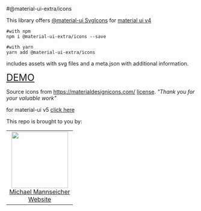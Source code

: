 #@material-ui-extra/icons

This library offers <a href="https://v4.mui.com/components/icons/#svgicon">@material-ui SvgIcons</a> for <a href="https://v4.mui.com">material ui v4</a>

```shell
#with npm
npm i @material-ui-extra/icons --save

#with yarn
yarn add @material-ui-extra/icons
```
includes assets with svg files and a meta.json with additional information.

<a href="https://mansi1.github.io/mdi-react-icons/material-ui" style="font-size: 25px">DEMO</a>


Source icons from https://materialdesignicons.com/ <a href="https://github.com/Templarian/MaterialDesign/blob/master/LICENSE">license</a>.
_"Thank you for your valuable work"_

for material-ui v5 <a href="https://www.npmjs.com/package/@mui-extra/icons/">click here</a>

This repo is brought to you by:

<table>
  <tbody>
    <tr>
      <td align="center">
        <img width="150" height="150"
        src="https://avatars2.githubusercontent.com/u/12079044?s=150&v=4"/>
        <br/>
        <a href="https://github.com/mansi1">Michael Mannseicher</a>
        <br/>
        <a href="https://michael.mannseicher.com">Website</a>
      </td>
    </tr>
  </tbody>
</table>
